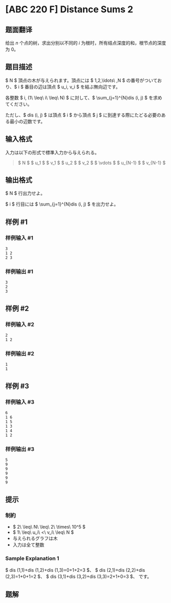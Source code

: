 # [ABC 220 F] Distance Sums 2

## 题面翻译

给出 $n$ 个点的树，求出分别以不同的 $i$ 为根时，所有结点深度的和，根节点的深度为 $0$。

## 题目描述

[problemUrl]: https://atcoder.jp/contests/abc220/tasks/abc220_f

$ N $ 頂点の木が与えられます。頂点には $ 1,2,\ldots\ ,N $ の番号がついており、$ i $ 番目の辺は頂点 $ u_i, v_i $ を結ぶ無向辺です。

各整数 $ i\, (1\ \leq\ i\ \leq\ N) $ に対して、$ \sum_{j=1}^{N}dis (i, j) $ を求めてください。

ただし、$ dis (i, j) $ は頂点 $ i $ から頂点 $ j $ に到達する際にたどる必要のある最小の辺数です。

## 输入格式

入力は以下の形式で標準入力から与えられる。

> $ N $ $ u_1 $ $ v_1 $ $ u_2 $ $ v_2 $ $ \vdots $ $ u_{N-1} $ $ v_{N-1} $

## 输出格式

$ N $ 行出力せよ。

$ i $ 行目には $ \sum_{j=1}^{N}dis (i, j) $ を出力せよ。

## 样例 #1

### 样例输入 #1

```
3
1 2
2 3
```

### 样例输出 #1

```
3
2
3
```

## 样例 #2

### 样例输入 #2

```
2
1 2
```

### 样例输出 #2

```
1
1
```

## 样例 #3

### 样例输入 #3

```
6
1 6
1 5
1 3
1 4
1 2
```

### 样例输出 #3

```
5
9
9
9
9
9
```

## 提示

### 制約

- $ 2\ \leq\ N\ \leq\ 2\ \times\ 10^5 $
- $ 1\ \leq\ u_i\ <\ v_i\ \leq\ N $
- 与えられるグラフは木
- 入力は全て整数

### Sample Explanation 1

$ dis (1,1)+dis (1,2)+dis (1,3)=0+1+2=3 $、 $ dis (2,1)+dis (2,2)+dis (2,3)=1+0+1=2 $、 $ dis (3,1)+dis (3,2)+dis (3,3)=2+1+0=3 $、 です。

## 题解
